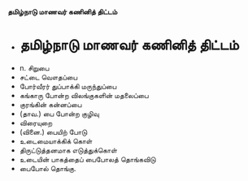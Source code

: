 **தமிழ்நாடு மாணவர் கணினித் திட்டம்**
- # தமிழ்நாடு மாணவர் கணினித் திட்டம்
- n. சிறுபை
- சட்டை வௌதப்பை
- போர்வீரர் துப்பாக்கி மருந்துப்பை
- கங்காரு போன்ற விலங்குகளின் மதலைப்பை
- குரங்கின் கன்னப்பை
- (தாவ.) பை போன்ற குழிவு
- விரையுறை
- (வினை.) பையிற் போடு
- உடைமையாக்கிக் கொள்
- திருட்டுத்தனமாக எடுத்துக்கொள்
- உடையின் பாகத்தைப் பைபோலத் தொங்கவிடு
- பைபோல் தொங்கு.

